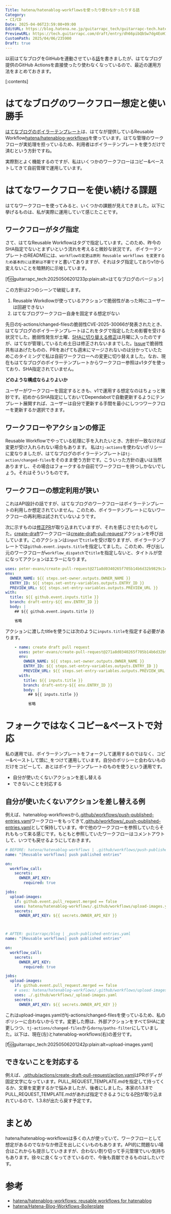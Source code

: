 ```yaml
---
Title: hatena/hatenablog-workflowsを使ったり使わなかったりする話
Category:
- CI/CD
Date: 2025-04-06T23:59:00+09:00
EditURL: https://blog.hatena.ne.jp/guitarrapc_tech/guitarrapc-tech.hatenablog.com/atom/entry/6802418398411400751
PreviewURL: https://tech.guitarrapc.com/draft/entry/dh66pibQbSw7dg4EoH1Ghqq2iOk
CustomPath: 2025/04/06/235900
Draft: true
---
```


以前はてなブログをGitHubを連動させている[話](https://tech.guitarrapc.com/entry/2025/01/04/235952)を書きましたが、はてなブログ提供のGitHub Actionsを直接使ったり使わなくなっているので、最近の運用方法をまとめておきます。

[:contents]

# はてなブログのワークフロー想定と使い勝手

[はてなブログのボイラーテンプレート](https://github.com/hatena/Hatena-Blog-Workflows-Boilerplate/)は、はてなが提供しているReusable Workflow[hatena/hatenablog-workflows](https://github.com/hatena/hatenablog-workflows)を使っています。はてな管理のワークフローが実処理を担っているため、利用者はボイラーテンプレートを使うだけで済むという方針ですね。

実際割とよく機能するのですが、私はいくつかのワークフローはコピー&ペーストしてきて自前管理で運用しています。

# はてなワークフローを使い続ける課題

はてなワークフローを使ってみると、いくつかの課題が見えてきました。以下に挙げるものは、私が実際に運用していて感じたことです。

## ワークフローがタグ指定

さて、はてなReusable Workflowはタグで指定しています。このため、昨今のSHA指定でないとまずいという流れを考えると微妙な状況です。
ボイラーテンプレートのREADMEには、`workflowの変更は原則 Reusable workflows を変更するため基本的には更新は不要です`と書いてありますが、それはタグ指定しておりv1から変えないことを暗黙的に示唆しています。

[f:id:guitarrapc_tech:20250506201233p:plain:alt=はてなブログのバージョン]

この方針は2つのシーンで破綻します。

1. Reusable Workdlowが使っているアクションで脆弱性があった時にユーザーは回避できない
2. はてなブログワークフロー自身を固定する想定がない

先日のtj-actions/changed-filesの脆弱性CVE-2025-30066が発表されたとき、はてなブログのボイラーテンプレートはこれをタグで指定したため影響を受ける状況でした。脆弱性発生が土曜、[SHAに切り替える修正](https://github.com/hatena/hatenablog-workflows/pull/94)は月曜に入ったのですが、はてなが管理しているため土日は修正されないままでした。[Issue](https://github.com/hatena/hatenablog-workflows/issues/93)で脆弱性共有はあげたものの、PRをあげても週末にマージされないのは分かっていたためこのタイミングで私は自前ワークフローへの変更に切り替えました。なお、現在もはてなブログのボイラーテンプレートからワークフロー参照はv1タグを使っており、SHA指定されていません。

**どのような構成ならよりよいか**

ユーザーがワークフローを固定するときも、v1で運用する想定なのはちょっと微妙です。初めからSHA指定にしておいてDependabotで自動更新するようにテンプレート展開すれば、ユーザーは自分で更新する手間を最小にしつつワークフローを更新するか選択できます。

## ワークフローやアクションの修正

Reusable Workflowでやっている処理に手を入れたいとき、方針が一致なければ変更が受け入れられない場合もあります。
私は`tj-actions`を使わないポリシーに変なりましたが、はてなブログのボイラーテンプレートは`tj-action/changed-files`をそのまま使う方針です。こういった方針の違いは当然ありますし、その場合はフォークするか自前でワークフローを持つしかないでしょう。それはそういうものです。

## ワークフローの想定利用が狭い

これはAPI設計の話ですが、はてなブログのワークフローはボイラーテンプレートの利用しか想定されていません。このため、ボイラーテンプレートにないワークフローの再利用は試されていないようです。

次に示すものは[修正PR](https://github.com/hatena/hatenablog-workflows/pull/104)が取り込まれていますが、それを感じさせたものでした。[create-draft](https://github.com/hatena/hatenablog-workflows/blob/main/.github/workflows/create-draft.yaml)ワークフローは[create-draft-pull-request](https://github.com/hatena/hatenablog-workflows/blob/main/.github/actions/create-draft-pull-request/action.yaml)アクションを呼び出しています。このアクションは`input`で`title`を受け取りますが、ボイラーテンプレートでは`github.event.inputs.title`を指定してました。このため、呼び出し元のワークフローが`workflow_dispatch`で`title`を指定しないと、タイトルが空になってアクションはエラーになります。

```yaml
uses: peter-evans/create-pull-request@271a8d0340265f705b14b6d32b9829c1cb33d45e # v7
env:
  OWNER_NAME: ${{ steps.set-owner.outputs.OWNER_NAME }}
  ENTRY_ID: ${{ steps.set-entry-variables.outputs.ENTRY_ID }}
  PREVIEW_URL: ${{ steps.set-entry-variables.outputs.PREVIEW_URL }}
with:
  title: ${{ github.event.inputs.title }}
  branch: draft-entry-${{ env.ENTRY_ID }}
  body: |
    ## ${{ github.event.inputs.title }}

    省略
```

アクションに渡したtitleを使うには次のように`inputs.title`を指定する必要があります。

```yaml
    - name: create draft pull request
      uses: peter-evans/create-pull-request@271a8d0340265f705b14b6d32b9829c1cb33d45e # v7
      env:
        OWNER_NAME: ${{ steps.set-owner.outputs.OWNER_NAME }}
        ENTRY_ID: ${{ steps.set-entry-variables.outputs.ENTRY_ID }}
        PREVIEW_URL: ${{ steps.set-entry-variables.outputs.PREVIEW_URL }}
      with:
        title: ${{ inputs.title }}
        branch: draft-entry-${{ env.ENTRY_ID }}
        body: |
          ## ${{ inputs.title }}

          省略
```

# フォークではなくコピー&ペーストで対応

私の運用では、ボイラーテンプレートをフォークして運用するのではなく、コピー&ペーストして頭に`_`をつけて運用しています。自分のポリシーと会わないものだけをコピーして、あとはボイラーテンプレートのものを使うという運用です。

* 自分が使いたくないアクションを差し替える
* できないことを対応する

## 自分が使いたくないアクションを差し替える例

例えば、hatenablog-workflowsから[.github/workflows/push-published-entries.yaml](https://ithub.com/hatena/hatenablog-workflows/blob/main/.github/workflows/push-published-entries.yaml)ワークフローをもってきて[.github/workflows/_push-published-entries.yaml](https://github.com/guitarrapc/blog/blob/main/.github/workflows/_push-published-entries.yaml)として保持しています。中で他のワークフローを参照していたらそれももって来る感じです。もともと参照していたワークフローはコメントアウトして、いつでも戻せるようにしておきます。

```yaml
# BEFORE: hatena/hatenablog-workflows | .github/workflows/push-published-entries.yaml
name: "[Reusable workflows] push published entries"

on:
  workflow_call:
    secrets:
      OWNER_API_KEY:
        required: true

jobs:
  upload-images:
    if: github.event.pull_request.merged == false
    uses: hatena/hatenablog-workflows/.github/workflows/upload-images.yaml@4cb2032c9665ad3b0eba9835182e2d23a1d49a81 # v1
    secrets:
      OWNER_API_KEY: ${{ secrets.OWNER_API_KEY }}



# AFTER: guitarrapc/blog | _push-published-entries.yaml
name: "[Reusable workflows] push published entries"

on:
  workflow_call:
    secrets:
      OWNER_API_KEY:
        required: true

jobs:
  upload-images:
    if: github.event.pull_request.merged == false
    # uses: hatena/hatenablog-workflows/.github/workflows/upload-images.yaml@v1
    uses: ./.github/workflows/_upload-images.yaml
    secrets:
      OWNER_API_KEY: ${{ secrets.OWNER_API_KEY }}
```

これはupload-images.yamlがtj-actions/changed-filesを使っているため、私のポリシーに合わないからです。変更した際は、外部アクションをすべてSHAに変更しつつ、`tj-actions/changed-files`から`dorny/paths-filter`にしていました。以下は、現在(左)とhatenablog-workflows(右)の差分です。

[f:id:guitarrapc_tech:20250506201242p:plain:alt=upload-images.yaml]

## できないことを対応する

例えば、[.github/actions/create-draft-pull-request/action.yaml](https://github.com/hatena/hatenablog-workflows/blob/72e8330c6e2e03be1be275cd527e4d5db558f928/.github/actions/create-draft-pull-request/action.yaml)はPRボディが固定文字になっています。PULL_REQUEST_TEMPLATE.mdを指定して持ってくるか、文章を変更するかで悩みましたが、後者にしました。本家の1.3.8でPULL_REQUEST_TEMPLATE.mdがあれば指定できるようになる[PR](https://github.com/hatena/hatenablog-workflows/pull/114)が取り込まれているので、1.3.8が出たら戻す予定です。

# まとめ

hatena/hatenablog-workflowsは多くの人が使っていて、ワークフローとして想定があるのでなかなか修正を出しにくいものもあります。API的に問題ない場合はこれからも提示していきますが、合わない割り切って手元管理でいい気持ちもあります。徐々に良くなってきているので、今後も貢献できるものはしたいです。

# 参考

* [hatena/hatenablog-workflows: reusable workflows for hatenablog](https://github.com/hatena/hatenablog-workflows)
* [hatena/Hatena-Blog-Workflows-Boilerplate](https://github.com/hatena/Hatena-Blog-Workflows-Boilerplate)
